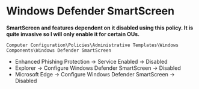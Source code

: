 # Windows Defender SmartScreen

**SmartScreen and features dependent on it disabled using this policy. It is quite invasive so I will only enable it for certain OUs.**

`Computer Configuration\Policies\Administrative Templates\Windows Components\Windows Defender SmartScreen`

- Enhanced Phishing Protection -> Service Enabled -> Disabled
- Explorer -> Configure Windows Defender SmartScreen -> Disabled
- Microsoft Edge -> Configure Windows Defender SmartScreen -> Disabled
